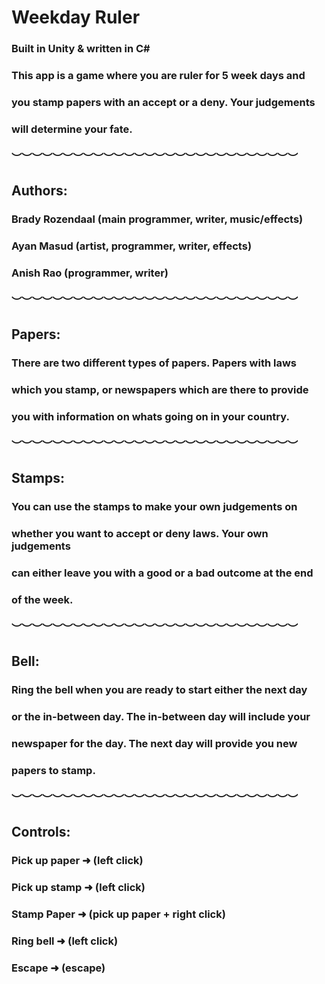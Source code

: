 # Weekday Ruler
### Built in Unity & written in C#
### This app is a game where you are ruler for 5 week days and 
### you stamp papers with an accept or a deny. Your judgements 
### will determine your fate.
### ︶︶︶︶︶︶︶︶︶︶︶︶︶︶︶︶︶︶︶︶︶︶︶︶︶︶︶︶
## Authors:
### Brady Rozendaal (main programmer, writer, music/effects)
### Ayan Masud (artist, programmer, writer, effects)
### Anish Rao (programmer, writer)
### ︶︶︶︶︶︶︶︶︶︶︶︶︶︶︶︶︶︶︶︶︶︶︶︶︶︶︶︶
## Papers:
### There are two different types of papers. Papers with laws 
### which you stamp, or newspapers which are there to provide 
### you with information on whats going on in your country.
### ︶︶︶︶︶︶︶︶︶︶︶︶︶︶︶︶︶︶︶︶︶︶︶︶︶︶︶︶
## Stamps:
### You can use the stamps to make your own judgements on 
### whether you want to accept or deny laws. Your own judgements 
### can either leave you with a good or a bad outcome at the end 
### of the week.
### ︶︶︶︶︶︶︶︶︶︶︶︶︶︶︶︶︶︶︶︶︶︶︶︶︶︶︶︶
## Bell:
### Ring the bell when you are ready to start either the next day 
### or the in-between day. The in-between day will include your 
### newspaper for the day. The next day will provide you new 
### papers to stamp.
### ︶︶︶︶︶︶︶︶︶︶︶︶︶︶︶︶︶︶︶︶︶︶︶︶︶︶︶︶
## Controls:
### Pick up paper ➜ (left click)
### Pick up stamp ➜ (left click)
### Stamp Paper ➜ (pick up paper + right click)
### Ring bell ➜ (left click)
### Escape ➜ (escape)
